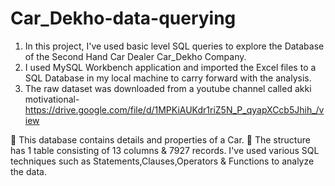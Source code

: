 # Car_Dekho-data-querying


1) In this project, I've used basic level SQL queries to explore the Database of the  Second Hand Car Dealer Car_Dekho Company.
2) I used MySQL Workbench application and imported the Excel files to a SQL Database in my local machine to carry forward with the analysis.
3) The raw dataset was downloaded from a youtube channel called akki motivational-https://drive.google.com/file/d/1MPKiAUKdr1riZ5N_P_qyapXCcb5Jhih_/view

	This database contains details and properties of a Car. 
	The structure has 1 table consisting of 13 columns & 7927 records.
I've used various SQL techniques such as Statements,Clauses,Operators & Functions to analyze the data.

